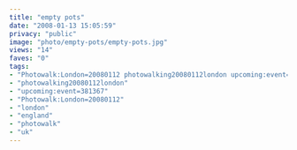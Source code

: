 ```yaml
---
title: "empty pots"
date: "2008-01-13 15:05:59"
privacy: "public"
image: "photo/empty-pots/empty-pots.jpg"
views: "14"
faves: "0"
tags:
- "Photowalk:London=20080112 photowalking20080112london upcoming:event=381367 london england uk Photowalk:London=20080112"
- "photowalking20080112london"
- "upcoming:event=381367"
- "Photowalk:London=20080112"
- "london"
- "england"
- "photowalk"
- "uk"
---
```


